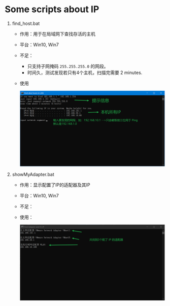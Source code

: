 # Some scripts about IP

1. find_host.bat

    * 作用：用于在局域网下查找存活的主机
    * 平台：Win10, Win7
    * 不足：
      * 只支持子网掩码 `255.255.255.0` 的网段。
      * 时间久，测试发现若只有4个主机，扫描完需要 2 minutes.
    * 使用

        ![看不到图片是科学问题](https://raw.githubusercontent.com/yiyah/Picture_Material/master/20210719205908.png)

2. showMyAdapter.bat

    * 作用：显示配置了IP的适配器及其IP
    * 平台：Win10, Win7
    * 不足：
    * 使用：
    
        ![看不到图片是科学问题](https://raw.githubusercontent.com/yiyah/Picture_Material/master/20210725112142.png)
